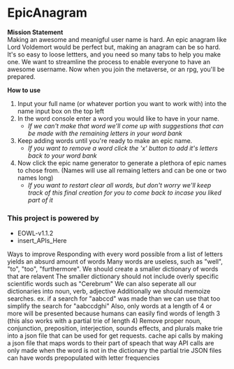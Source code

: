# EpicAnagram
**Mission Statement**<br>
Making an awesome and meanigful user name is hard. An epic anagram like Lord Voldemort would be perfect but, making an anagram can be so hard.
It's so easy to loose lettters, and you need so many tabs to help you make one.
We want to streamline the process to enable everyone to have an awesome username. Now when you join the metaverse, or an rpg, you'll be prepared.

**How to use**
1. Input your full name (or whatever portion you want to work with) into the name input box on the top left
2. In the word console enter a word you would like to have in your name.
    - *If we can't make that word we'll come up with suggestions that can be made with the remaining letters in your word bank*
3. Keep adding words until you're ready to make an epic name.
    - *If you want to remove a word click the 'x' button to add it's letters back to your word bank*
4. Now click the epic name generator to generate a plethora of epic names to chose from. (Names will use all remaing letters and can be one or two names long)
    - *If you want to restart clear all words, but don't worry we'll keep track of this final creation for you to come back to incase you liked part of it*

### This project is powered by
- EOWL-v1.1.2
- insert\_APIs\_Here

Ways to improve
Responding with every word possible from a list of letters yields an absurd amount of words
Many words are useless, such as "well", "to", "too", "furthermore".
We should create a smaller dictionary of words that are relavent
The smaller dictionary should not include overly specific scientific words such as "Cerebrum"
We can also seperate all our dictionaries into noun, verb, adjective
Additionally we should memoize searches. ex. if a search for "aabccd" was made than we can use that too simplify the search for "aabccdghi"
Also, only words at a length of 4 or more will be presented because humans can easily find words of length 3 (this also works with a partial trie of length 4)
Remove proper noun, conjunction, preposition, interjection, sounds effects, and plurals
make trie into a json file that can be used for get requests.
cache api calls by making a json file that maps words to their part of speach that way API calls are only made when the word is not in the dictionary
the partial trie JSON files can have words prepopulated with letter frequencies